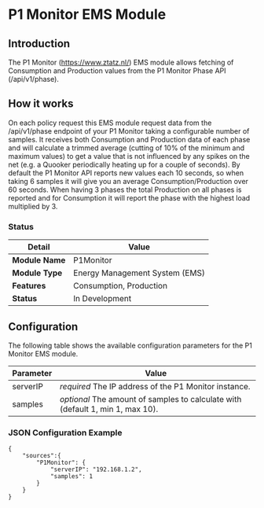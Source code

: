 # P1 Monitor EMS Module

## Introduction

The P1 Monitor (https://www.ztatz.nl/) EMS module allows fetching of Consumption and Production values from the P1 Monitor Phase API (/api/v1/phase).

## How it works

On each policy request this EMS module request data from the /api/v1/phase endpoint of your P1 Monitor taking a configurable number of samples. It receives both Consumption and Production data of each phase and will calculate a trimmed average (cutting of 10% of the minimum and maximum values) to get a value that is not influenced by any spikes on the net (e.g. a Quooker periodically heating up for a couple of seconds). By default the P1 Monitor API reports new values each 10 seconds, so when taking 6 samples it will give you an average Consumption/Production over 60 seconds. When having 3 phases the total Production on all phases is reported and for Consumption it will report the phase with the highest load multiplied by 3.

### Status

| Detail          | Value                          |
| --------------- | ------------------------------ |
| **Module Name** | P1Monitor                      |
| **Module Type** | Energy Management System (EMS) |
| **Features**    | Consumption, Production        |
| **Status**      | In Development                 |

## Configuration

The following table shows the available configuration parameters for the P1 Monitor EMS module.

| Parameter   | Value         |
| ----------- | ------------- |
| serverIP    | *required* The IP address of the P1 Monitor instance. |
| samples     | *optional* The amount of samples to calculate with (default 1, min 1, max 10). |

### JSON Configuration Example

```
{
    "sources":{
        "P1Monitor": {
            "serverIP": "192.168.1.2",
            "samples": 1
        }
    }
}
```
